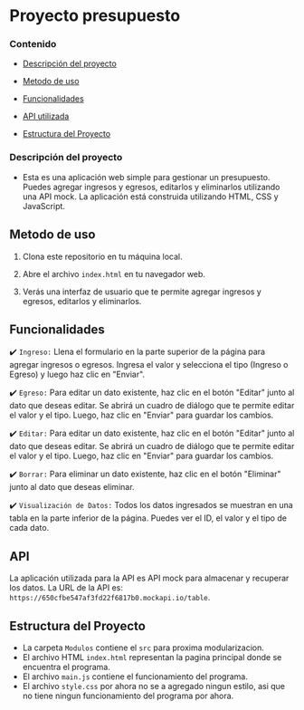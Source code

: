 # Proyecto presupuesto 

### Contenido 


- [Descripción del proyecto](#descripción-del-proyecto)

- [Metodo de uso](#metodo-de-uso)
  
- [Funcionalidades](#funcionalidades)

- [API utilizada](#api)

- [Estructura del Proyecto](#estructura-del-proyecto)

### Descripción del proyecto

- Esta es una aplicación web simple para gestionar un presupuesto. Puedes agregar ingresos y egresos, editarlos y eliminarlos utilizando una API mock. La aplicación está construida utilizando HTML, CSS y JavaScript.

## Metodo de uso

1. Clona este repositorio en tu máquina local.

2. Abre el archivo `index.html` en tu navegador web.

3. Verás una interfaz de usuario que te permite agregar ingresos y egresos, editarlos y eliminarlos.

## Funcionalidades

:heavy_check_mark: `Ingreso:` Llena el formulario en la parte superior de la página para agregar ingresos o egresos. Ingresa el valor y selecciona el tipo (Ingreso o Egreso) y luego haz clic en "Enviar".

:heavy_check_mark: `Egreso:` Para editar un dato existente, haz clic en el botón "Editar" junto al dato que deseas editar. Se abrirá un cuadro de diálogo que te permite editar el valor y el tipo. Luego, haz clic en "Enviar" para guardar los cambios.

:heavy_check_mark: `Editar:` Para editar un dato existente, haz clic en el botón "Editar" junto al dato que deseas editar. Se abrirá un cuadro de diálogo que te permite editar el valor y el tipo. Luego, haz clic en "Enviar" para guardar los cambios.

:heavy_check_mark: `Borrar:` Para eliminar un dato existente, haz clic en el botón "Eliminar" junto al dato que deseas eliminar.

:heavy_check_mark: `Visualización de Datos:` Todos los datos ingresados se muestran en una tabla en la parte inferior de la página. Puedes ver el ID, el valor y el tipo de cada dato.

## API

La aplicación utilizada para la API es API mock para almacenar y recuperar los datos. La URL de la API es: `https://650cfbe547af3fd22f6817b0.mockapi.io/table`.

## Estructura del Proyecto

- La carpeta `Modulos` contiene el `src` para proxima modularizacion.
- El archivo HTML `index.html` representan la pagina principal donde se encuentra el programa.
- El archivo `main.js` contiene el funcionamiento del programa.
- El archivo `style.css` por ahora no se a agregado ningun estilo, asi que no tiene ningun funcionamiento del programa por ahora.

